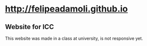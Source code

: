 # http://felipeadamoli.github.io

## Website for ICC
This website was made in a class at university, is not responsive yet.
